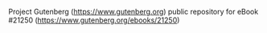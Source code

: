 Project Gutenberg (https://www.gutenberg.org) public repository for eBook #21250 (https://www.gutenberg.org/ebooks/21250)
